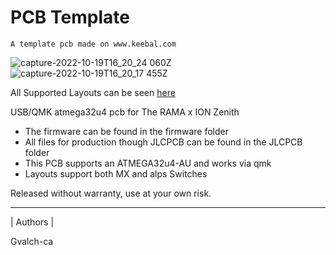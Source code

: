 # PCB Template 
    A template pcb made on www.keebal.com
    
![capture-2022-10-19T16_20_24 060Z](https://user-images.githubusercontent.com/61422584/196748912-e648e687-ab8b-48f6-8d49-49fdcb556a77.png)
![capture-2022-10-19T16_20_17 455Z](https://user-images.githubusercontent.com/61422584/196748925-f6378076-719e-4083-9f52-9cae1b18c325.png)

All Supported Layouts can be seen [here](http://www.keyboard-layout-editor.com/#/gists/8a30e97cff93e199c105295b596f17f3)


USB/QMK atmega32u4 pcb for The RAMA x ION Zenith

- The firmware can be found in the firmware folder
- All files for production though JLCPCB can be found in the JLCPCB folder
- This PCB supports an ATMEGA32u4-AU and works via qmk
- Layouts support both MX and alps Switches

Released without warranty, use at your own risk.  

---
| Authors | 

Gvalch-ca
